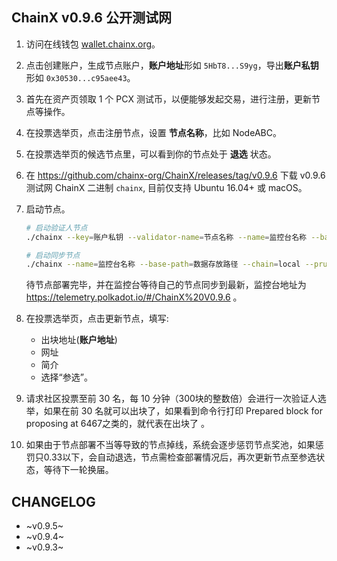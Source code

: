 ## ChainX v0.9.6 公开测试网

1. 访问在线钱包 [wallet.chainx.org](https://wallet.chainx.org)。

2. 点击创建账户，生成节点账户，**账户地址**形如 `5HbT8...S9yg`，导出**账户私钥**形如 `0x30530...c95aee43`。

3. 首先在资产页领取 1 个 PCX 测试币，以便能够发起交易，进行注册，更新节点等操作。

4. 在投票选举页，点击注册节点，设置 **节点名称**，比如 NodeABC。

5. 在投票选举页的候选节点里，可以看到你的节点处于 **退选** 状态。

6. 在 https://github.com/chainx-org/ChainX/releases/tag/v0.9.6 下载 v0.9.6 测试网 ChainX 二进制 `chainx`, 目前仅支持 Ubuntu 16.04+ 或 macOS。

7. 启动节点。

    ```bash
    # 启动验证人节点
    ./chainx --key=账户私钥 --validator-name=节点名称 --name=监控台名称 --base-path=数据存放路径 --validator --chain=local --pruning archive

    # 启动同步节点
    ./chainx --name=监控台名称 --base-path=数据存放路径 --chain=local --pruning archive 
    ```

    待节点部署完毕，并在监控台等待自己的节点同步到最新，监控台地址为 https://telemetry.polkadot.io/#/ChainX%20V0.9.6 。

8. 在投票选举页，点击更新节点，填写:

    - 出块地址(**账户地址**)
    - 网址
    - 简介
    - 选择“参选”。

9. 请求社区投票至前 30 名，每 10 分钟（300块的整数倍）会进行一次验证人选举，如果在前 30 名就可以出块了，如果看到命令行打印 Prepared block for proposing at 6467之类的，就代表在出块了 。

10. 如果由于节点部署不当等导致的节点掉线，系统会逐步惩罚节点奖池，如果惩罚只0.33以下，会自动退选，节点需检查部署情况后，再次更新节点至参选状态，等待下一轮换届。

## CHANGELOG

- ~v0.9.5~
- ~v0.9.4~
- ~v0.9.3~